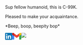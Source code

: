 Sup fellow humanoid, this is C-99K.

Pleased to make your acquaintance.

\*Beep, boop, beepity bop*

![](https://komarev.com/ghpvc/?username=onurcagan&color=blueviolet)
[<img  width="23" src="social-media-logo/linkedin.png" align="left" />][linkedin]
[<img  width="30" src="social-media-logo/logo-gmail.png" align="left" />][gmail]

[linkedin]: https://www.linkedin.com/in/onurcagan/
[gmail]: mailto:onurcagann@gmail.com
